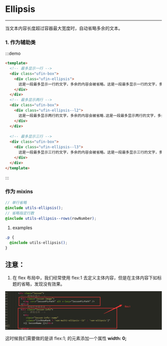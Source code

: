 # Ellipsis

---

当文本内容长度超过容器最大宽度时，自动省略多余的文本。

### 1. 作为辅助类

:::demo

```html
<template>
  <!-- 最多显示一行 -->
  <div class="ufin-box">
    <div class="ufin-ellipsis">
      这是一段最多显示一行的文字，多余的内容会被省略。这是一段最多显示一行的文字，多余的内容会被省略。这是一段最多显示一行的文字，多余的内容会被省略。这是一段最多显示一行的文字，多余的内容会被省略。这是一段最多显示一行的文字，多余的内容会被省略。这是一段最多显示一行的文字，多余的内容会被省略。这是一段最多显示一行的文字，多余的内容会被省略。
    </div>
  </div>
  <!-- 最多显示两行 -->
  <div class="ufin-box">
    <div class="ufin-ellipsis--l2">
      这是一段最多显示两行的文字，多余的内容会被省略.这是一段最多显示两行的文字，多余的内容会被省略.这是一段最多显示两行的文字，多余的内容会被省略.这是一段最多显示两行的文字，多余的内容会被省略.这是一段最多显示两行的文字，多余的内容会被省略.这是一段最多显示两行的文字，多余的内容会被省略.这是一段最多显示两行的文字，多余的内容会被省略.这是一段最多显示两行的文字，多余的内容会被省略.这是一段最多显示两行的文字，多余的内容会被省略.这是一段最多显示两行的文字，多余的内容会被省略
    </div>
  </div>

  <!-- 最多显示三行 -->
  <div class="ufin-box">
    <div class="ufin-ellipsis--l3">
      这是一段最多显示三行的文字，多余的内容会被省略。这是一段最多显示三行的文字，多余的内容会被省略。这是一段最多显示三行的文字，多余的内容会被省略。这是一段最多显示三行的文字，多余的内容会被省略。这是一段最多显示三行的文字，多余的内容会被省略。这是一段最多显示三行的文字，多余的内容会被省略。这是一段最多显示三行的文字，多余的内容会被省略。这是一段最多显示三行的文字，多余的内容会被省略。这是一段最多显示三行的文字，多余的内容会被省略。这是一段最多显示三行的文字，多余的内容会被省略。这是一段最多显示三行的文字，多余的内容会被省略。这是一段最多显示三行的文字，多余的内容会被省略。这是一段最多显示三行的文字，多余的内容会被省略。这是一段最多显示三行的文字，多余的内容会被省略。这是一段最多显示三行的文字，多余的内容会被省略。这是一段最多显示三行的文字，多余的内容会被省略。这是一段最多显示三行的文字，多余的内容会被省略。这是一段最多显示三行的文字，多余的内容会被省略。这是一段最多显示三行的文字，多余的内容会被省略。这是一段最多显示三行的文字，多余的内容会被省略。这是一段最多显示三行的文字，多余的内容会被省略。这是一段最多显示三行的文字，多余的内容会被省略。
    </div>
  </div>
</template>
```

:::

### 作为 mixins

```scss
// 单行省略
@include utils-ellipsis();
// 省略指定行数
@include utils-ellipsis--rows(rowNumber);
```

1. examples

```css
.p {
  @include utils-ellipsis();
}
```

## 注意：

1. 在 flex 布局中，我们经常使用 flex:1 去定义主体内容，但是在主体内容下如标题的省略，发现没有效果。

![ellipsis-issue-1](../../../../assets/images/ellipsis/ellipsis-issue-1.png)

这时候我们需要做的是讲 flex:1; 的元素添加一个属性 **width: 0;**
